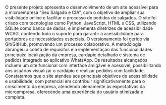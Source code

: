 O presente projeto apresenta o desenvolvimento de um site acessível para a microempresa "Seu Salgado e CIA", com o objetivo de ampliar sua visibilidade online e facilitar o processo de pedidos de salgados. O site foi criado com tecnologias como Python, JavaScript, HTML e CSS, utilizando SQLite como banco de dados, e implementa diretrizes de acessibilidade WCAG, contendo todo o suporte para garantir a acessibilidade para portadores de necessidades especiais. O versionamento foi gerido via Git/GitHub, promovendo um processo colaborativo. A metodologia abrangeu a coleta de requisitos e a implementação das funcionalidades principais: localização da empresa, cardápio detalhado e sistema de pedidos integrado ao aplicativo WhatsApp. Os resultados alcançados incluem um site funcional com interface amigável e acessível, possibilitando aos usuários visualizar o cardápio e realizar pedidos com facilidade. Constatamos que o site atendeu aos principais objetivos de acessibilidade e usabilidade, com potencial em contribuir significativamente para o crescimento da empresa, atendendo plenamente às expectativas da microempresa, oferecendo uma experiência do usuário otimizada e completa.
